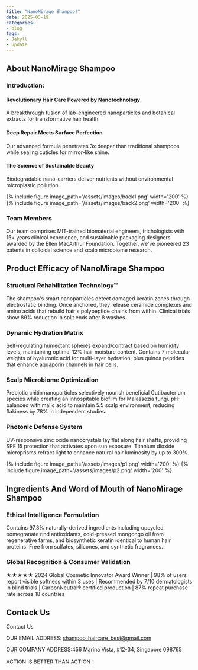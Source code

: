 ```yaml
---
title: "NanoMirage Shampoo!"
date: 2025-03-19
categories:
- blog
tags:
- Jekyll
- update
---
```


## About NanoMirage Shampoo

### Introduction:

#### Revolutionary Hair Care Powered by Nanotechnology

A breakthrough fusion of lab-engineered nanoparticles and botanical extracts for transformative hair health.

#### Deep Repair Meets Surface Perfection

Our advanced formula penetrates 3x deeper than traditional shampoos while sealing cuticles for mirror-like shine.

#### The Science of Sustainable Beauty

Biodegradable nano-carriers deliver nutrients without environmental microplastic pollution.

{% include figure image_path='/assets/images/back1.png' width='200' %}
{% include figure image_path='/assets/images/back2.png' width='200' %}

### Team Members

Our team comprises MIT-trained biomaterial engineers, trichologists with 15+ years clinical experience, and sustainable packaging designers awarded by the Ellen MacArthur Foundation. Together, we've pioneered 23 patents in colloidal science and scalp microbiome research.

## Product Efficacy of NanoMirage Shampoo

### Structural Rehabilitation Technology™
The shampoo's smart nanoparticles detect damaged keratin zones through electrostatic binding. Once anchored, they release ceramide complexes and amino acids that rebuild hair's polypeptide chains from within. Clinical trials show 89% reduction in split ends after 8 washes.

### Dynamic Hydration Matrix
Self-regulating humectant spheres expand/contract based on humidity levels, maintaining optimal 12% hair moisture content. Contains 7 molecular weights of hyaluronic acid for multi-layer hydration, plus quinoa peptides that enhance aquaporin channels in hair cells.

### Scalp Microbiome Optimization
Prebiotic chitin nanoparticles selectively nourish beneficial Cutibacterium species while creating an inhospitable biofilm for Malassezia fungi. pH-balanced with malic acid to maintain 5.5 scalp environment, reducing flakiness by 78% in independent studies.

### Photonic Defense System
UV-responsive zinc oxide nanocrystals lay flat along hair shafts, providing SPF 15 protection that activates upon sun exposure. Titanium dioxide microprisms refract light to enhance natural hair luminosity by up to 300%.

{% include figure image_path='/assets/images/p1.png' width='200' %}
{% include figure image_path='/assets/images/p2.png' width='200' %}

## Ingredients And Word of Mouth of NanoMirage Shampoo

### Ethical Intelligence Formulation
Contains 97.3% naturally-derived ingredients including upcycled pomegranate rind antioxidants, cold-pressed mongongo oil from regenerative farms, and biosynthetic keratin identical to human hair proteins. Free from sulfates, silicones, and synthetic fragrances.

### Global Recognition & Consumer Validation
★★★★★ 2024 Global Cosmetic Innovator Award Winner | 98% of users report visible softness within 3 uses | Recommended by 7/10 dermatologists in blind trials | CarbonNeutral® certified production | 87% repeat purchase rate across 18 countries

## Contack Us

Contact Us

OUR EMAIL ADDRESS: shampoo_haircare_best@gmail.com

OUR COMPANY ADDRESS:456 Marina Vista, #12-34, Singapore 098765

ACTION IS BETTER THAN ACTION！

